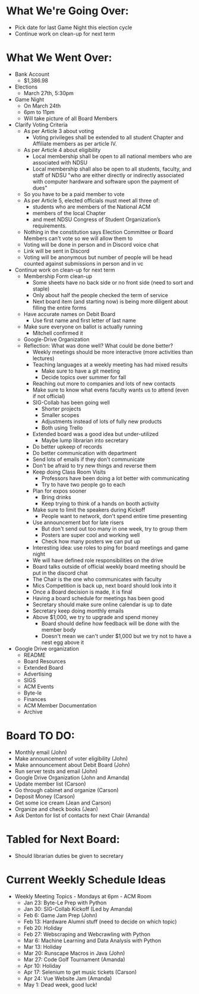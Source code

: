 # What We're Going Over:
- Pick date for last Game Night this election cycle
- Continue work on clean-up for next term

# What We Went Over:
- Bank Account
	- $1,386.98
- Elections
	- March 27th, 5:30pm
- Game Night
    - On March 24th
    - 6pm to 11pm
    - Will take picture of all Board Members
- Clarify Voting Criteria
    - As per Article 3 about voting
        - Voting privileges shall be extended to all student Chapter and Affiliate members as per article IV.
    - As per Article 4 about eligibility 
        - Local membership shall be open to all national members who are associated with NDSU
        - Local membership shall also be open to all students, faculty, and staff of NDSU "who are either directly or indirectly associated with computer hardware and software upon the payment of dues"
    - So you have to be a paid member to vote
    - As per Article 5, elected officials must meet all three of:
        - students who are members of the National ACM
        - members of the local Chapter
        - and meet NDSU Congress of Student Organization’s requirements.
    - Nothing in the constitution says Election Committee or Board Members can't vote so we will allow them to
    - Voting will be done in person and in Discord voice chat
    - Link will be sent in Discord
    - Voting will be anonymous but number of people will be head counted against submissions in person and in vc
- Continue work on clean-up for next term
    - Membership Form clean-up
        - Some sheets have no back side or no front side (need to sort and staple)
        - Only about half the people checked the term of service
        - Next board item (and starting now) is being more diligent about filling the entire forms
    - Have accurate names on Debit Board
        - Use first name and first letter of last name
    - Make sure everyone on ballot is actually running
        - Mitchell confirmed it
    - Google-Drive Organization
    - Reflection: What was done well? What could be done better?
        - Weekly meetings should be more interactive (more activities than lectures)
        - Teaching languages at a weekly meeting has had mixed results
            - Make sure to have a git meeting
            - Decide topics over summer for fall
        - Reaching out more to companies and lots of new contacts
        - Make sure to know what evens faculty wants us to attend (even if not official)
        - SIG-Collab has been going well
            - Shorter projects
            - Smaller scopes
            - Adjustments instead of lots of fully new products
            - Both using Trello
        - Extended board was a good idea but under-utilized 
            - Maybe lump librarian into secretary 
        - Do better upkeep of records
        - Do better communication with department
        - Send lots of emails if they don't communicate
        - Don't be afraid to try new things and reverse them
        - Keep doing Class Room Visits
            - Professors have been doing a lot better with communicating
            - Try to have two people go to each
        - Plan for expos sooner
            - Bring drinks
            - Keep trying to think of a hands on booth activity
        - Make sure to limit the speakers during Kickoff
            - People want to network, don't spend entire time presenting
        - Use announcement bot for late risers
            - But don't send out too many in one week, try to group them
            - Posters are super cool and working well
            - Check how many posters we can put up
        - Interesting idea: use roles to ping for board meetings and game night
        - We will have defined role responsibilities on the drive
        - Board talks outside of official weekly board meeting should be put in the discord chat
        - The Chair is the one who communicates with faculty
        - Mics Competition is back up, next board should look into it
        - Once a Board decision is made, it is final
        - Having a board schedule for meetings has been good
        - Secretary should make sure online calendar is up to date
        - Secretary keep doing monthly emails
        - Above $1,000, we try to upgrade and spend money
            - Board should define how feedback will be done with the member body
            - Doesn't mean we can't under $1,000 but we try not to have a nest egg above it
- Google Drive organization
	- README
	- Board Resources 
	- Extended Board
	- Advertising
	- SIGS
	- ACM Events
	- Byte-le
	- Finances
	- ACM Member Documentation
	- Archive

# Board TO DO: 
- Monthly email (John)
- Make announcement of voter eligibility (John)
- Make announcement about Debit Board (John)
- Run server tests and email (John)
- Google Drive Organization (John and Amanda)
- Update member list (Carson)
- Go through cabinet and organize (Carson)
- Deposit Money (Carson)
- Get some ice cream (Jean and Carson)
- Organize and check books (Jean)
- Ask Denton for list of contacts for next Chair (Amanda)

# Tabled for Next Board:
- Should librarian duties be given to secretary 

# Current Weekly Schedule Ideas
- Weekly Meeting Topics - Mondays at 6pm - ACM Room
    - Jan 23: Byte-Le Prep with Python
    - Jan 30: SIG-Collab Kickoff (Led by Amanda)
    - Feb 6: Game Jam Prep (John)
    - Feb 13: Hardware Alumni stuff (need to decide on which topic)
    - Feb 20: Holiday
    - Feb 27: Webscraping and Webcrawling with Python
    - Mar 6: Machine Learning and Data Analysis with Python
    - Mar 13: Holiday
    - Mar 20: Runscape Macros in Java (John)
    - Mar 27: Code Golf Tournament (Amanda)
    - Apr 10: Holiday
    - Apr 17: Selenium to get music tickets (Carson)
    - Apr 24: Vue Website Jam (Amanda)
    - May 1: Dead week, good luck!